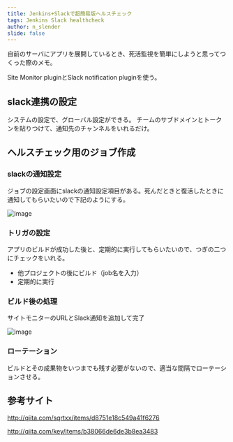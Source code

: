 ```yaml
---
title: Jenkins+Slackで超簡易版ヘルスチェック
tags: Jenkins Slack healthcheck
author: n_slender
slide: false
---
```

自前のサーバにアプリを展開しているとき、死活監視を簡単にしようと思ってつくった際のメモ。

Site Monitor pluginとSlack notification pluginを使う。


## slack連携の設定

システムの設定で、グローバル設定ができる。
チームのサブドメインとトークンを貼りつけて、通知先のチャンネルをいれるだけ。

## ヘルスチェック用のジョブ作成

### slackの通知設定

ジョブの設定画面にslackの通知設定項目がある。死んだときと復活したときに通知してもらいたいので下記のようにする。

![image](https://qiita-image-store.s3.amazonaws.com/0/9880/aa96605b-b45a-4299-1dd7-678ce59fec5d.png)

### トリガの設定

アプリのビルドが成功した後と、定期的に実行してもらいたいので、つぎの二つにチェックをいれる。

* 他プロジェクトの後にビルド（job名を入力）
* 定期的に実行



### ビルド後の処理

サイトモニターのURLとSlack通知を追加して完了

![image](https://qiita-image-store.s3.amazonaws.com/0/9880/f3df1441-194f-c09c-e023-c44de498cabe.png)

### ローテーション

ビルドとその成果物をいつまでも残す必要がないので、適当な間隔でローテーションさせる。

## 参考サイト

http://qiita.com/sqrtxx/items/d8751e18c549a41f6276

http://qiita.com/key/items/b38066de6de3b8ea3483

